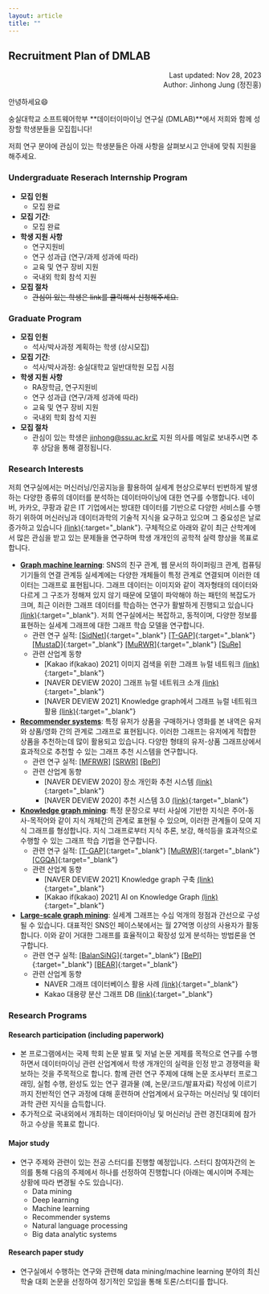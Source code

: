```yaml
---
layout: article
title: ""
---
```


## Recruitment Plan of DMLAB

<p style='text-align: right'>
Last updated: Nov 28, 2023 <br/>
Author: Jinhong Jung (정진홍)
</p>

안녕하세요😄

숭실대학교 소프트웨어학부 **데이터이마이닝 연구실 (DMLAB)**에서 저희와 함께 성장할 학생분들을 모집힙니다! 

저희 연구 분야에 관심이 있는 학생분들은 아래 사항을 살펴보시고 안내에 맞춰 지원을 해주세요.

### Undergraduate Reserach Internship Program
* **모집 인원**
  * 모집 완료
* **모집 기간**: 
  * 모집 완료
* **학생 지원 사항**
  - 연구지원비
  - 연구 성과급 (연구/과제 성과에 따라)
  - 교육 및 연구 장비 지원
  - 국내외 학회 참석 지원
* **모집 절차**
  - <strike>관심이 있는 학생은 link를 클릭해서 신청해주세요. </strike>

### Graduate Program

* **모집 인원**
  * 석사/박사과정 계획하는 학생 (상시모집)
* **모집 기간**: 
  * 석사/박사과정: 숭실대학교 일반대학원 모집 시점
* **학생 지원 사항**
  - RA장학금, 연구지원비
  - 연구 성과급 (연구/과제 성과에 따라)
  - 교육 및 연구 장비 지원
  - 국내외 학회 참석 지원
* **모집 절차**
  - 관심이 있는 학생은 jinhong@ssu.ac.kr로 지원 의사를 메일로 보내주시면 추후 상담을 통해 결정됩니다. 

<!--
* [Undergraduate Research Internship Program](#undergraduate-research-internship-program)
#### Table of organization

|                   | Undergraduate Research <br />Internship Program | Master<br />Program | Doctorial<br />Program |
| :---------------: | :---------------------------------------------: | :-----------------: | :--------------------: |
| # of vacant seats |                        4                        |          2          |           0            |


#### How to apply

* **Undergraduate Research Internship Program**: 
  * <s>[[link]]를 통해 내용을 작성한 뒤 제출해주세요.</s> 지원자가 많아서 당분간 link를 닫습니다.  
  * 최종 활동 여부는 인터뷰 후에 결정됩니다. 
* **Graduate Programs (Master/Ph.D.)**: 아래 내용을 DSLAB의 지도교수 이메일 (jinhongjung@jbnu.ac.kr)로 보내주시면 됩니다. 
  * Full Curriculum Vitae (or resume), and Transcript
-->

### Research Interests

저희 연구실에서는 머신러닝/인공지능을 활용하여 실세계 현상으로부터 빈번하게 발생하는 다양한 종류의 데이터를 분석하는 데이터마이닝에 대한 연구를 수행합니다. 네이버, 카카오, 쿠팡과 같은 IT 기업에서는 방대한 데이터를 기반으로 다양한 서비스를 수행하기 위하여 머신러닝과 데이터과학의 기술적 지식을 요구하고 있으며 그 중요성은 날로 증가하고 있습니다 [(link)](https://trends.google.co.kr/trends/explore?date=all&q=%2Fm%2F0jt3_q3){:target="_blank"}. 구체적으로 아래와 같이 최근 산학계에서 많은 관심을 받고 있는 문제들을 연구하며 학생 개개인의 공학적 실력 향상을 목표로 합니다. 


* [**Graph machine learning**](): SNS의 친구 관계, 웹 문서의 하이퍼링크 관계, 컴퓨팅 기기들의 연결 관계등 실세계에는 다양한 개체들이 특정 관계로 연결되며 이러한 데이터는 그래프로 표현됩니다. 그래프 데이터는 이미지와 같이 격자형태의 데이터와 다르게 그 구조가 정해져 있지 않기 때문에 모델이 파악해야 하는 패턴의 복잡도가 크며, 최근 이러한 그래프 데이터를 학습하는 연구가 활발하게 진행되고 있습니다 [(link)](https://trends.google.co.kr/trends/explore?date=all&q=%2Fg%2F11nx0n3ymb){:target="_blank"}. 저희 연구실에서는 복잡하고, 동적이며, 다양한 정보를 표현하는 실세계 그래프에 대한 그래프 학습 모델을 연구합니다. 
  - 관련 연구 실적: 
  [[SidNet]](/assets/resources/papers/sidnetPLOS22.pdf){:target="_blank"} 
  [[T-GAP]](/assets/resources/papers/tgapKDD21.pdf){:target="_blank"}
  [[MustaD]](/assets/resources/papers/mustadPLOS21.pdf){:target="_blank"}
  [[MuRWR]](/assets/resources/papers/lrwrWWWJ20.pdf){:target="_blank"}
  [[SuRe]](/assets/resources/papers/surePLOS19.pdf)
  - 관련 산업계 동향
    - [Kakao if(kakao) 2021] 이미지 검색을 위한 그래프 뉴럴 네트워크 [(link)](https://bit.ly/3JsIDlj){:target="_blank"}
    - [NAVER DEVIEW 2020] 그래프 뉴럴 네트워크 소개 [(link)](https://tv.naver.com/v/16969161){:target="_blank"}
    - [NAVER DEVIEW 2021] Knowledge graph에서 그래프 뉴럴 네트워크 활용 [(link)](https://bit.ly/3vfbDrq){:target="_blank"}
* [**Recommender systems**](): 특정 유저가 상품을 구매하거나 영화를 본 내역은 유저와 상품/영화 간의 관계로 그래프로 표현됩니다. 이러한 그래프는 유저에게 적합한 상품을 추천하는데 많이 활용되고 있습니다. 다양한 형태의 유저-상품 그래프상에서 효과적으로 추천할 수 있는 그래프 추천 시스템을 연구합니다. 
  - 관련 연구 실적: 
  [[MFRWR]](/assets/resources/papers/mfrwrBigData17.pdf)
  [[SRWR]](/assets/resources/papers/srwrICDM16.pdf)
  [[BePI]](/assets/resources/papers/bepiSIGMOD17.pdf)
  - 관련 산업계 동향
    - [NAVER DEVIEW 2020] 장소 개인화 추천 시스템 [(link)](https://bit.ly/37JcqJj){:target="_blank"}
    - [NAVER DEVIEW 2020] 추천 시스템 3.0 [(link)](https://bit.ly/3rGb611){:target="_blank"}
* [**Knowledge graph mining**](): 특정 문장으로 부터 사실에 기반한 지식은 주어-동사-목적어와 같이 지식 개체간의 관계로 표현될 수 있으며, 이러한 관계들이 모여 지식 그래프를 형성합니다. 지식 그래프로부터 지식 추론, 보강, 해석등을 효과적으로 수행할 수 있는 그래프 학습 기법을 연구합니다.
  - 관련 연구 실적: 
  [[T-GAP]](/assets/resources/papers/tgapKDD21.pdf){:target="_blank"}
  [[MuRWR]](/assets/resources/papers/lrwrWWWJ20.pdf){:target="_blank"}
  [[CGQA]](/assets/resources/papers/qaCORIA17.pdf){:target="_blank"}
  - 관련 산업계 동향
    - [NAVER DEVIEW 2021] Knowledge graph 구축 [(link)](https://bit.ly/3JzRSAa){:target="_blank"}
    - [Kakao if(kakao) 2021] AI on Knowledge Graph [(link)](https://bit.ly/3756Hh3){:target="_blank"}
* [**Large-scale graph mining**](): 실세계 그래프는 수십 억개의 정점과 간선으로 구성될 수 있습니다. 대표적인 SNS인 페이스북에서는 월 27억명 이상의 사용자가 활동합니다. 이와 같이 거대한 그래프를 효율적이고 확장성 있게 분석하는 방법론을 연구합니다. 
  - 관련 연구 실적: 
  [[BalanSiNG]](/assets/resources/papers/balansingEDBT20.pdf){:target="_blank"}
  [[BePI]](/assets/resources/papers/bepiSIGMOD17.pdf){:target="_blank"}
  [[BEAR]](/assets/resources/papers/bearSIGMOD15.pdf){:target="_blank"}
  - 관련 산업계 동향
    - NAVER 그래프 데이터베이스 활용 사례 [(link)](https://d2.naver.com/helloworld/8446520){:target="_blank"}
    - Kakao 대용량 분산 그래프 DB [(link)](https://tech.kakao.com/2016/01/29/opensource-1-s2graph/){:target="_blank"}



### Research Programs

#### Research participation (including paperwork)

* 본 프로그램에서는 국제 학회 논문 발표 및 저널 논문 게제를 목적으로 연구를 수행하면서 데이터마이닝 관련 산업계에서 학생 개개인의 실력을 인정 받고 경쟁력을 확보하는 것을 주목적으로 합니다. 함께 관련 연구 주제에 대해 논문 조사부터 프로그래밍, 실험 수행, 완성도 있는 연구 결과물 (예, 논문/코드/발표자료) 작성에 이르기까지 전반적인 연구 과정에 대해 훈련하며 산업계에서 요구하는 머신러닝 및 데이터과학 관련 지식을 습득합니다.
* 추가적으로 국내외에서 개최하는 데이터마이닝 및 머신러닝 관련 경진대회에 참가하고 수상을 목표로 합니다. 

#### Major study

* 연구 주제와 관련이 있는 전공 스터디를 진행할 예정입니다. 스터디 참여자간의 논의를 통해 다음의 주제에서 하나를 선정하여 진행합니다 (아래는 예시이며 주제는 상황에 따라 변경될 수도 있습니다).
  * Data mining
  * Deep learning
  * Machine learning 
  * Recommender systems
  * Natural language processing
  * Big data analytic systems

#### Research paper study 
* 연구실에서 수행하는 연구와 관련해 data mining/machine learning 분야의 최신 학술 대회 논문을 선정하여 정기적인 모임을 통해 토론/스터디를 합니다. 

<!--
#### Undergraduate Research Internship Program
학부연구생 인턴쉽 프로그램은 machine learning/data mining 관련 과목 스터디에 참여해서 배경지식을 공부하고, 연구실에서 수행하는 연구에 보조 역할로 참여하면서 (이력서에 활용 가능한 수준의) 연구 관련 경험을 쌓는 것을 목표로 합니다. 

* **지원**: 인건비 (연구장려금), 교육 및 연구 장비 지원, 국내외 학회 참석 지원
* **모집대상**: 전북대학교 학부 3~4학년 재학생 및 휴학생 (컴퓨터공학 및 복수/부전공 대상)


##### Research participation
학부연구생 인턴쉽 프로그램은 machine learning/data mining 관련 과목 스터디에 참여해서 배경지식을 공부하고, 연구실에서 수행하는 연구에 보조 역할로 참여하면서 (이력서에 활용 가능한 수준의) 연구 관련 경험을 쌓는 것을 목표로 합니다. 

* **지원**: 인건비 (연구장려금), 연구 성과급, 교육 및 연구 장비 (연구실 자리, PC 및 서버 등) 지원
* **모집대상**: 전북대학교 학부 2~4학년 재학생 및 휴학생 (프로그래밍 교과목 및 자료구조/알고리즘을 수강한 타학과 학생도 지원 가능) 



* 개별적으로 할당된 연구 주제에서 몇몇 논문들을 선택하여 공부하고 논문을 정리/재현 - 논문에서 사용된 알고리즘을 구현/분석해보고 실험을 수행 - 하는 연습을 합니다. 이 과정에서 논문에서 제안된 메소드의 약점들을 분석하여 수행시간이나 정확도 등의 성능을 개선하고 Github 등을 통해 공개하는 것을 목표로 합니다. 주제의 난이도 및 규모에 따라 개인/그룹(2~3인)으로 진행 될 수 있습니다. 
  * 이 과정을 통해 연구 논문 서베이 경험, machine learning/data mining 관련 알고리즘 구현 및 분석 경험, data mining/deep learning  library (e.g., pytorch) 사용 경험, GitHub 공개 저장소를 통한 기여 경험 등을 쌓을 수 있습니다. 

##### ETC

* 원할 경우 연구 논문 스터디 (research paper study) 및 학회 또는 저널 논문 작성을 위한 연구에 참여 가능합니다. 



##### ETC

* 원할 경우 연구 학부연구생과 함께 전공 스터디에 참여할 수 있습니다. 


-->
